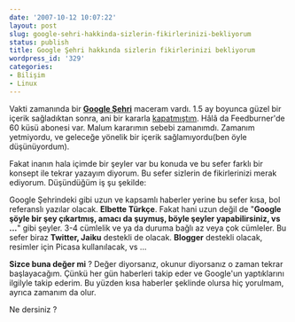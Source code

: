 ```yaml
---
date: '2007-10-12 10:07:22'
layout: post
slug: google-sehri-hakkinda-sizlerin-fikirlerinizi-bekliyorum
status: publish
title: Google Şehri hakkında sizlerin fikirlerinizi bekliyorum
wordpress_id: '329'
categories:
- Bilişim
- Linux
---
```


Vakti zamanında bir **[Google Şehri](http://blog.arsln.org/yeni-blog-google-sehri/)** maceram vardı. 1.5 ay boyunca güzel bir içerik sağladıktan sonra, ani bir kararla [kapatmıştım](http://blog.arsln.org/google-sehrine-elvada-kapatiliyor/). Hâlâ da Feedburner'de 60 küsü abonesi var. Malum kararımın sebebi zamanımdı. Zamanım yetmiyordu, ve geleceğe yönelik bir içerik sağlamıyordu(ben öyle düşünüyordum). 

Fakat inanın hala içimde bir şeyler var bu konuda ve bu sefer farklı bir konsept ile tekrar yazayım diyorum. Bu sefer sizlerin de fikirlerinizi merak ediyorum. Düşündüğüm iş şu şekilde:

Google Şehrindeki gibi uzun ve kapsamlı haberler yerine bu sefer kısa, bol referanslı yazılar olacak. **Elbette Türkçe**. Fakat hani uzun değil de "**Google şöyle bir şey çıkartmış, amacı da şuymuş, böyle şeyler yapabilirsiniz, vs ...**" gibi şeyler. 3-4 cümlelik ve ya da duruma bağlı az veya çok cümleler. Bu sefer biraz **Twitter, Jaiku** destekli de olacak. **Blogger** destekli olacak, resimler için Picasa kullanılacak, vs ...

**Sizce buna değer mi** ? Değer diyorsanız, okunur diyorsanız o zaman tekrar başlayacağım. Çünkü her gün haberleri takip eder ve Google'un yaptıklarını ilgilyle takip ederim. Bu yüzden kısa haberler şeklinde olursa hiç yorulmam, ayrıca zamanım da olur. 

Ne dersiniz ?
